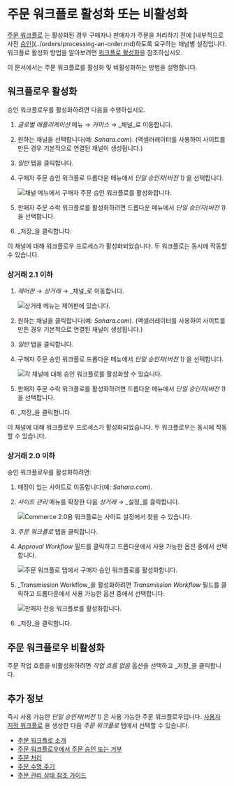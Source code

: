 # 주문 워크플로 활성화 또는 비활성화

[주문 워크플로](./introduction-to-order-workflows.md) 는 활성화된 경우 구매자나 판매자가 주문을 처리하기 전에 [내부적으로 사전 [승인](./approving-or-rejecting-orders-in-order-workflows.md)](../orders/processing-an-order.md)하도록 요구하는 채널별 설정입니다. 워크플로 활성화 방법을 알아보려면 [워크플로 활성화](https://learn.liferay.com/dxp/latest/en/process-automation/workflow/using-workflows/activating-workflow.html)을 참조하십시오.

이 문서에서는 주문 워크플로를 활성화 및 비활성화하는 방법을 설명합니다.

## 워크플로우 활성화

승인 워크플로우를 활성화하려면 다음을 수행하십시오.

1. _글로벌 애플리케이션_ 메뉴 &rarr; _커머스_ &rarr; _채널_로 이동합니다.
1. 원하는 채널을 선택합니다(예: _Sahara.com_). (액셀러레이터를 사용하여 사이트를 만든 경우 기본적으로 연결된 채널이 생성됩니다.)
1. _일반_ 탭을 클릭합니다.
1. 구매자 주문 승인 워크플로 드롭다운 메뉴에서 _단일 승인자(버전 1)_ 을 선택합니다.

    ![채널 메뉴에서 구매자 주문 승인 워크플로를 활성화합니다.](./enabling-or-disabling-order-workflows/images/06.png)

1. 판매자 주문 수락 워크플로를 활성화하려면 드롭다운 메뉴에서  _단일 승인자(버전 1)_ 을 선택합니다.
1. _저장_을 클릭합니다.

이 채널에 대해 워크플로우 프로세스가 활성화되었습니다. 두 워크플로는 동시에 작동할 수 있습니다.

### 상거래 2.1 이하

1. _제어판_ &rarr; _상거래_ &rarr; _채널_로 이동합니다.

    ![상거래 메뉴는 제어판에 있습니다.](./enabling-or-disabling-order-workflows/images/04.png)

1. 원하는 채널을 클릭합니다(예: _Sahara.com_). (액셀러레이터를 사용하여 사이트를 만든 경우 기본적으로 연결된 채널이 생성됩니다.)
1. _일반_ 탭을 클릭합니다.
1. 구매자 주문 승인 워크플로 드롭다운 메뉴에서 _단일 승인자(버전 1)_ 을 선택합니다.

    ![각 채널에 대해 승인 워크플로를 활성화할 수 있습니다.](./enabling-or-disabling-order-workflows/images/03.png)

1. 판매자 주문 수락 워크플로를 활성화하려면 드롭다운 메뉴에서  _단일 승인자(버전 1)_ 을 선택합니다.
1. _저장_을 클릭합니다.

이 채널에 대해 워크플로우 프로세스가 활성화되었습니다. 두 워크플로우는 동시에 작동할 수 있습니다.

### 상거래 2.0 이하

승인 워크플로우를 활성화하려면:

1. 매장이 있는 사이트로 이동합니다(예: _Sahara.com_).
1. _사이트 관리_ 메뉴를 확장한 다음 _상거래_ → _설정_를 클릭합니다.

    ![Commerce 2.0용 워크플로는 사이트 설정에서 찾을 수 있습니다.](./enabling-or-disabling-order-workflows/images/05.png)

1. _주문 워크플로_ 탭을 클릭합니다.
1. _Approval Workflow_ 필드를 클릭하고 드롭다운에서 사용 가능한 옵션 중에서 선택합니다.

   ![주문 워크플로 탭에서 구매자 승인 워크플로를 활성화합니다.](./enabling-or-disabling-order-workflows/images/01.png)

1. _Transmission Workflow_을 활성화하려면 _Transmission Workflow_ 필드를 클릭하고 드롭다운에서 사용 가능한 옵션 중에서 선택합니다.

   ![판매자 전송 워크플로를 활성화합니다.](./enabling-or-disabling-order-workflows/images/02.png)

1. _저장_을 클릭합니다.

## 주문 워크플로우 비활성화

주문 작업 흐름을 비활성화하려면 _작업 흐름 없음_ 옵션을 선택하고 _저장_을 클릭합니다.

## 추가 정보

즉시 사용 가능한 _단일 승인자(버전 1)_ 은 사용 가능한 주문 워크플로우입니다. [사용자 지정 워크플로](https://learn.liferay.com/dxp/latest/en/process-automation/workflow/introduction-to-workflow.html) 을 생성한 다음 _주문 워크플로_ 탭에서 선택할 수 있습니다.

* [주문 워크플로 소개](./introduction-to-order-workflows.md)
* [주문 워크플로우에서 주문 승인 또는 거부](approving-or-rejecting-orders-in-order-workflows.md)
* [주문 처리](../orders/processing-an-order.md)
* [주문 수명 주기](../orders/order-life-cycle.md)
* [주문 관리 상태 참조 가이드](../orders/order-management-statuses-reference-guide.md)
